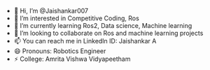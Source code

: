 - 👋 Hi, I’m @Jaishankar007
- 👀 I’m interested in Competitive Coding, Ros
- 🌱 I’m currently learning Ros2, Data science, Machine learning 
- 💞️ I’m looking to collaborate on Ros and machine learning projects
- 📫 You can reach me in LinkedIn ID: Jaishankar A
- 😄 Pronouns: Robotics Engineer 
- ⚡ College: Amrita Vishwa Vidyapeetham

<!---
Jaishankar007/Jaishankar007 is a ✨ special ✨ repository because its `README.md` (this file) appears on your GitHub profile.
You can click the Preview link to take a look at your changes.
--->
